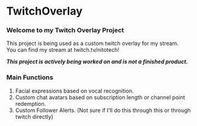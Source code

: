 # TwitchOverlay

### Welcome to my Twitch Overlay Project
This project is being used as a custom twitch overlay for my stream.  
You can find my stream at twitch.tv/nitotech!  

***This project is actively being worked on and is not a finished product.***

### Main Functions
1. Facial expressions based on vocal recognition.
2. Custom chat avatars based on subscription length or channel point redemption.
3. Custom Follower Alerts. (Not sure if I'll do this through this or through twitch directly)
